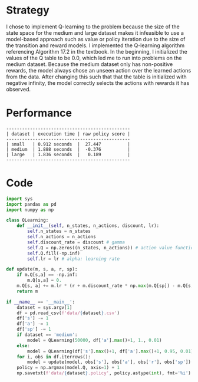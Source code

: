 # Strategy
I chose to implement Q-learning to the problem because the size of the state space for the medium and large dataset makes it infeasible to use a model-based approach such as value or policy iteration due to the size of the transition and reward models. I implemented the Q-learning algorithm referencing Algorithm 17.2 in the textbook.
In the beginning, I initialized the values of the Q table to be 0.0, which led me to run into problems on the medium dataset. Because the medium dataset only has non-positive rewards, the model always chose an unseen action over the learned actions from the data. After changing this such that that the table is initialized with negative infinity, the model correctly selects the actions with rewards it has observed.

# Performance

```
-----------------------------------------------
| dataset | execution time | raw policy score |
-----------------------------------------------
| small   | 0.912 seconds  |  27.447          |
| medium  | 1.888 seconds  |  -0.376          |
| large   | 1.836 seconds  |   0.189          |
-----------------------------------------------
```

# Code
```python
import sys
import pandas as pd
import numpy as np

class QLearning:
    def __init__(self, n_states, n_actions, discount, lr):
        self.n_states = n_states
        self.n_actions = n_actions
        self.discount_rate = discount # gamma
        self.Q = np.zeros((n_states, n_actions)) # action value function
        self.Q.fill(-np.inf) 
        self.lr = lr # alpha: learning rate

def update(m, s, a, r, sp):
    if m.Q[s,a] == -np.inf:
        m.Q[s,a] = 0.
    m.Q[s, a] += m.lr * (r + m.discount_rate * np.max(m.Q[sp]) - m.Q[s, a])
    return m

if __name__ == '__main__':
    dataset = sys.argv[1]
    df = pd.read_csv(f'data/{dataset}.csv')
    df['s'] -= 1
    df['a'] -= 1
    df['sp'] -= 1
    if dataset == 'medium':
        model = QLearning(50000, df['a'].max()+1, 1., 0.01)
    else:
        model = QLearning(df['s'].max()+1, df['a'].max()+1, 0.95, 0.01)
    for i, obs in df.iterrows():
        model = update(model, obs['s'], obs['a'], obs['r'], obs['sp'])
    policy = np.argmax(model.Q, axis=1) + 1
    np.savetxt(f'data/{dataset}.policy', policy.astype(int), fmt='%i')
```
